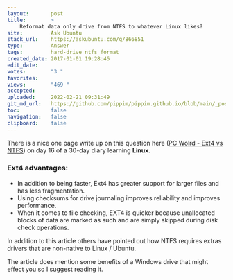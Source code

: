 ```yaml
---
layout:       post
title:        >
    Reformat data only drive from NTFS to whatever Linux likes?
site:         Ask Ubuntu
stack_url:    https://askubuntu.com/q/866851
type:         Answer
tags:         hard-drive ntfs format
created_date: 2017-01-01 19:28:46
edit_date:    
votes:        "3 "
favorites:    
views:        "469 "
accepted:     
uploaded:     2022-02-21 09:31:49
git_md_url:   https://github.com/pippim/pippim.github.io/blob/main/_posts/2017/2017-01-01-Reformat-data-only-drive-from-NTFS-to-whatever-Linux-likes_.md
toc:          false
navigation:   false
clipboard:    false
---
```


There is a nice one page write up on this question here ([PC Wolrd - Ext4 vs NTFS][1]) on day 16 of a 30-day diary learning **Linux**.

### Ext4 advantages:
 - In addition to being faster, Ext4 has greater support for larger files  and has less fragmentation.
 - Using checksums for drive journaling improves reliability and improves performance.
 - When it comes to file checking, EXT4 is quicker because unallocated blocks of data are marked as such and are simply skipped during disk check operations.

In addition to this article others have pointed out how NTFS requires extras drivers that are non-native to Linux / Ubuntu.

The article does mention some benefits of a Windows drive that might effect you so I suggest reading it.

  [1]: http://www.pcworld.com/article/230527/ubuntu_linux_day_16_ext4_vs_ntfs.html
